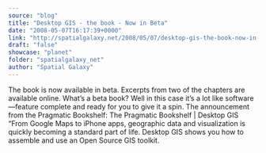 ```yaml
---
source: "blog"
title: "Desktop GIS - the book - Now in Beta"
date: "2008-05-07T16:17:39+0000"
link: "http://spatialgalaxy.net/2008/05/07/desktop-gis-the-book-now-in-beta/"
draft: "false"
showcase: "planet"
folder: "spatialgalaxy_net"
author: "Spatial Galaxy"
---
```


The book is now available in beta. Excerpts from two of the chapters are available online.
What&rsquo;s a beta book? Well in this case it&rsquo;s a lot like software&mdash;feature complete and ready for you to give it a spin.
The announcement from the Pragmatic Bookshelf: The Pragmatic Bookshelf | Desktop GIS &ldquo;From Google Maps to iPhone apps, geographic data and visualization is quickly becoming a standard part of life. Desktop GIS shows you how to assemble and use an Open Source GIS toolkit.
